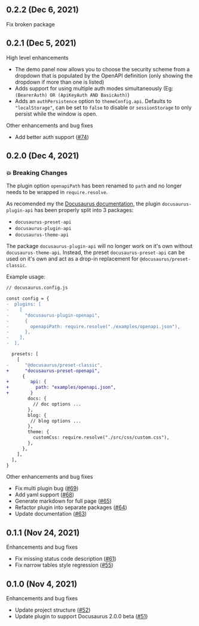 ## 0.2.2 (Dec 6, 2021)

Fix broken package

## 0.2.1 (Dec 5, 2021)

High level enhancements

- The demo panel now allows you to choose the security scheme from a dropdown that is populated by the OpenAPI definition (only showing the dropdown if more than one is listed)
- Adds support for using multiple auth modes simultaneously (Eg: `(BearerAuth) OR (ApiKeyAuth AND BasicAuth)`)
- Adds an `authPersistence` option to `themeConfig.api`. Defaults to `"localStorage"`, can be set to `false` to disable or `sessionStorage` to only persist while the window is open.

Other enhancements and bug fixes

- Add better auth support ([#74](https://github.com/cloud-annotations/docusaurus-plugin-openapi/pull/74))

## 0.2.0 (Dec 4, 2021)

### 💥 Breaking Changes

The plugin option `openapiPath` has been renamed to `path` and no longer needs to be wrapped in `require.resolve`.

As recomended my the [Docusaurus documentation](https://docusaurus.io/docs/presets), the plugin `docusaurus-plugin-api` has been properly split into 3 packages:

- `docusaurus-preset-api`
- `docusaurus-plugin-api`
- `docusaurus-theme-api`

The package `docusaurus-plugin-api` will no longer work on it's own without `docusaurus-theme-api`. Instead, the preset `docusaurus-preset-api` can be used on it's own and act as a drop-in replacement for `@docusaurus/preset-classic`.

Example usage:

```diff
// docusaurus.config.js

const config = {
-  plugins: [
-    [
-      "docusaurus-plugin-openapi",
-      {
-        openapiPath: require.resolve("./examples/openapi.json"),
-      },
-    ],
-  ],

  presets: [
    [
-      "@docusaurus/preset-classic",
+      "docusaurus-preset-openapi",
      {
+        api: {
+          path: "examples/openapi.json",
+        }
        docs: {
          // doc options ...
        },
        blog: {
         // blog options ...
        },
        theme: {
          customCss: require.resolve("./src/css/custom.css"),
        },
      },
    ],
  ],
}
```

Other enhancements and bug fixes

- Fix multi plugin bug ([#69](https://github.com/cloud-annotations/docusaurus-plugin-openapi/pull/69))
- Add yaml support ([#68](https://github.com/cloud-annotations/docusaurus-plugin-openapi/pull/68))
- Generate markdown for full page ([#65](https://github.com/cloud-annotations/docusaurus-plugin-openapi/pull/65))
- Refactor plugin into separate packages ([#64](https://github.com/cloud-annotations/docusaurus-plugin-openapi/pull/64))
- Update documentation ([#63](https://github.com/cloud-annotations/docusaurus-plugin-openapi/pull/63))

## 0.1.1 (Nov 24, 2021)

Enhancements and bug fixes

- Fix missing status code description ([#61](https://github.com/cloud-annotations/docusaurus-plugin-openapi/pull/61))
- Fix narrow tables style regression ([#55](https://github.com/cloud-annotations/docusaurus-plugin-openapi/pull/55))

## 0.1.0 (Nov 4, 2021)

Enhancements and bug fixes

- Update project structure ([#52](https://github.com/cloud-annotations/docusaurus-plugin-openapi/pull/52))
- Update plugin to support Docusaurus 2.0.0 beta ([#51](https://github.com/cloud-annotations/docusaurus-plugin-openapi/pull/51))
